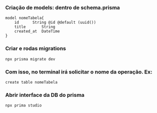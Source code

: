 

###  Criação de models: dentro de schema.prisma

	model nomeTabela{
		id		String @id @default (uuid())
		title		String
		created_at	DateTime
	}


### Criar e rodas migrations
	
	npx prisma migrate dev 

###  Com isso, no terminal irá solicitar o nome da operação. Ex:

	create table nomeTabela

### Abrir interface da DB do prisma

	npx prima studio